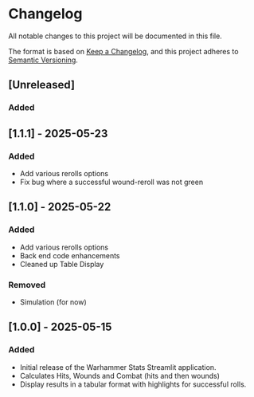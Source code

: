 # Changelog

All notable changes to this project will be documented in this file.

The format is based on [Keep a Changelog](https://keepachangelog.com/en/1.0.0/),
and this project adheres to [Semantic Versioning](https://semver.org/spec/v2.0.0.html).

## [Unreleased]
### Added


## [1.1.1] - 2025-05-23
### Added
- Add various rerolls options
- Fix bug where a successful wound-reroll was not green

## [1.1.0] - 2025-05-22
### Added
- Add various rerolls options
- Back end code enhancements
- Cleaned up Table Display

### Removed
- Simulation (for now)

## [1.0.0] - 2025-05-15
### Added
- Initial release of the Warhammer Stats Streamlit application.
- Calculates Hits, Wounds and Combat (hits and then wounds)
- Display results in a tabular format with highlights for successful rolls.